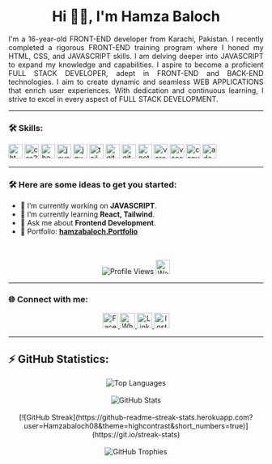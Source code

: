 <h1 align="center">Hi 👋🏻, I'm Hamza Baloch</h1>

<p align="justify">
  I'm a 16-year-old FRONT-END developer from Karachi, Pakistan. I recently completed a rigorous FRONT-END training program where I honed my HTML, CSS, and JAVASCRIPT skills. I am delving deeper into JAVASCRIPT to expand my knowledge and capabilities. I aspire to become a proficient FULL STACK DEVELOPER, adept in FRONT-END and BACK-END technologies. I aim to create dynamic and seamless WEB APPLICATIONS that enrich user experiences. With dedication and continuous learning, I strive to excel in every aspect of FULL STACK DEVELOPMENT.
</p>

---

### 🛠️ Skills:

<div align="left">
  <img src="https://img.shields.io/badge/HTML5-E34F26?logo=html5&logoColor=white&style=for-the-badge" height="28" alt="html5 logo"  />
  <img src="https://img.shields.io/badge/CSS3-1572B6?logo=css3&logoColor=white&style=for-the-badge" height="28" alt="css3 logo"  />
  <img src="https://img.shields.io/badge/Bootstrap-7952B3?logo=bootstrap&logoColor=white&style=for-the-badge" height="28" alt="bootstrap logo"  />
  <img src="https://img.shields.io/badge/JavaScript-F7DF1E?logo=javascript&logoColor=black&style=for-the-badge" height="28" alt="javascript logo"  />
  <img src="https://img.shields.io/badge/jQuery-0769AD?logo=jquery&logoColor=white&style=for-the-badge" height="28" alt="jquery logo"  />
  <img src="https://img.shields.io/badge/Tailwind CSS-06B6D4?logo=tailwindcss&logoColor=black&style=for-the-badge" height="28" alt="tailwindcss logo"  />
  <img src="https://img.shields.io/badge/Git-F05032?logo=git&logoColor=white&style=for-the-badge" height="28" alt="git logo"  />
  <img src="https://img.shields.io/badge/GitHub-181717?logo=github&logoColor=white&style=for-the-badge" height="28" alt="github logo"  />
  <img src="https://img.shields.io/badge/Netlify-00C7B7?logo=netlify&logoColor=black&style=for-the-badge" height="28" alt="netlify logo"  />
  <img src="https://img.shields.io/badge/Vercel-000000?logo=vercel&logoColor=white&style=for-the-badge" height="28" alt="vercel logo"  />
  <img src="https://img.shields.io/badge/Visual Studio Code-007ACC?logo=visualstudiocode&logoColor=white&style=for-the-badge" height="28" alt="vscode logo"  />
  <img src="https://img.shields.io/badge/Canva-00C4CC?logo=canva&logoColor=black&style=for-the-badge" height="28" alt="canva logo"  />
  <img src="https://img.shields.io/badge/Adobe Illustrator-FF9A00?logo=adobeillustrator&logoColor=black&style=for-the-badge" height="28" alt="adobeillustrator logo"  />
</div>

---

### 🛠️ Here are some ideas to get you started:

- 🔭 I’m currently working on **JAVASCRIPT**.
- 🌱 I’m currently learning **React, Tailwind**.
- 💬 Ask me about **Frontend Development**.
- 🌟 Portfolio: **<a href="https://hamzabaloch.vercel.app/" target="_blank">hamzabaloch.Portfolio</a>**
<br>
<br>

<div align="center">
  <img src="https://komarev.com/ghpvc/?username=Hamzabaloch08&label=Profile%20views&color=0e75b6&style=for-the-badge" alt="Profile Views" />
  <a href="https://wakatime.com/@018e156a-97fe-4052-9550-7a4c5bc45f92" target="_blank">
    <img src="https://wakatime.com/badge/user/018e156a-97fe-4052-9550-7a4c5bc45f92.svg" alt="WakaTime Stats" height="28" />
  </a>
</div>

---

### 🌐 Connect with me:

<div align="center">
  <a href="https://www.facebook.com/hb.07x/" target="_blank">
    <img src="https://img.shields.io/static/v1?message=Facebook&logo=facebook&label=&color=1877F2&logoColor=white&labelColor=&style=for-the-badge" height="30" alt="Facebook logo" />
  </a>
  <a href="https://wa.me/923322279406" target="_blank">
    <img src="https://img.shields.io/static/v1?message=WhatsApp&logo=whatsapp&label=&color=25D366&logoColor=white&labelColor=&style=for-the-badge" height="30" alt="WhatsApp logo" />
  </a>
  
  <a href="https://www.linkedin.com/in/hamza-baloxh08/" target="_blank">
    <img src="https://img.shields.io/static/v1?message=LinkedIn&logo=linkedin&label=&color=0077B5&logoColor=white&labelColor=&style=for-the-badge" height="30" alt="LinkedIn logo" />
  </a>
  <a href="https://www.instagram.com/hb._07x/" target="_blank">
    <img src="https://img.shields.io/static/v1?message=Instagram&logo=instagram&label=&color=E4405F&logoColor=white&labelColor=&style=for-the-badge" height="30" alt="Instagram logo" />
  </a>
</div>

---

## ⚡ GitHub Statistics:

<div align="center">
  <img src="https://github-readme-stats.vercel.app/api/top-langs/?username=Hamzabaloch08&theme=dark&hide_border=false&include_all_commits=true&count_private=true&layout=compact" alt="Top Languages" />
  <br><br>
  <img src="https://github-readme-stats.vercel.app/api?username=Hamzabaloch08&show_icons=true&locale=en&count_private=true&theme=dark" alt="GitHub Stats" />
  <br><br>
[![GitHub Streak](https://github-readme-streak-stats.herokuapp.com?user=Hamzabaloch08&theme=highcontrast&short_numbers=true)](https://git.io/streak-stats)
  <br><br>
  <img src="https://github-profile-trophy.vercel.app/?username=Hamzabaloch08&theme=darkhub" alt="GitHub Trophies" />
</div>




 
